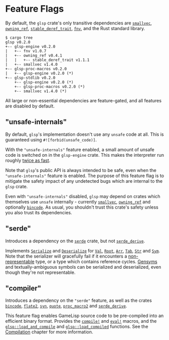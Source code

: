 # Feature Flags

By default, the `glsp` crate's only transitive dependencies are [`smallvec`], [`owning_ref`], 
[`stable_deref_trait`], [`fnv`], and the Rust standard library.

	$ cargo tree
	glsp v0.2.0
	+-- glsp-engine v0.2.0
	|   +-- fnv v1.0.7
	|   +-- owning_ref v0.4.1
	|   |   +-- stable_deref_trait v1.1.1
	|   +-- smallvec v1.4.0
	+-- glsp-proc-macros v0.2.0
	|   +-- glsp-engine v0.2.0 (*)
	+-- glsp-stdlib v0.2.0
		+-- glsp-engine v0.2.0 (*)
		+-- glsp-proc-macros v0.2.0 (*)
		+-- smallvec v1.4.0 (*)

All large or non-essential dependencies are feature-gated, and all features are disabled by
default.

[`smallvec`]: https://docs.rs/smallvec
[`owning_ref`]: https://docs.rs/owning_ref
[`stable_deref_trait`]: https://docs.rs/stable_deref_trait
[`fnv`]: https://docs.rs/fnv


## "unsafe-internals"

By default, `glsp`'s implementation doesn't use any `unsafe` code at all. This is guaranteed 
using `#![forbid(unsafe_code)]`.

With the `"unsafe-internals"` feature enabled, a small amount of unsafe code is switched on in
the `glsp-engine` crate. This makes the interpreter run roughly [twice as 
fast](performance-figures.md).

Note that `glsp`'s public API is always intended to be safe, even when the `"unsafe-internals"`
feature is enabled. The purpose of this feature flag is to mitigate the safety impact of any 
undetected bugs which are internal to the `glsp` crate.

Even with `"unsafe-internals"` disabled, `glsp` may depend on crates which themselves use `unsafe` 
internally - currently [`smallvec`], [`owning_ref`] and optionally [`bincode`]. As usual, 
you shouldn't trust this crate's safety unless you also trust its dependencies.

[`bincode`]: https://docs.rs/bincode


## "serde"

Introduces a dependency on the [`serde`] crate, but not [`serde_derive`].

Implements [`Serialize`] and [`Deserialize`] for [`Val`], [`Root`], [`Arr`], [`Tab`], [`Str`] and 
[`Sym`]. Note that the serializer will gracefully fail if it encounters a [non-representable] 
type, or a type which contains reference cycles. [Gensyms](../std/gensym) and textually-ambiguous 
symbols can be serialized and deserialized, even though they're not representable.

[`serde`]: https://docs.rs/serde
[`serde_derive`]: https://docs.rs/serde_derive
[`Serialize`]: https://docs.serde.rs/serde/ser/trait.Serialize.html
[`Deserialize`]: https://docs.serde.rs/serde/de/trait.Deserialize.html
[`Val`]: https://docs.rs/glsp/*/glsp/enum.Val.html
[`Root`]: https://docs.rs/glsp/*/glsp/struct.Root.html
[`Arr`]: https://docs.rs/glsp/*/glsp/struct.Arr.html
[`Tab`]: https://docs.rs/glsp/*/glsp/struct.Tab.html
[`Str`]: https://docs.rs/glsp/*/glsp/struct.Str.html
[`Sym`]: https://docs.rs/glsp/*/glsp/struct.Sym.html
[non-representable]: strings-and-text.html#parsing-and-unparsing


## "compiler"

Introduces a dependency on the `"serde"` feature, as well as the crates [`bincode`], [`flate2`], 
[`syn`], [`quote`], [`proc_macro2`] and [`serde_derive`].

This feature flag enables GameLisp source code to be pre-compiled into an efficient binary 
format. Provides the [`compile!`] and [`eval!`] macros, and the [`glsp::load_and_compile`] 
and [`glsp::load_compiled`] functions. See the [Compilation](compilation.md) chapter for
more information.

[`flate2`]: https://docs.rs/flate2
[`syn`]: https://docs.rs/syn
[`quote`]: https://docs.rs/quote
[`proc_macro2`]: https://docs.rs/proc_macro2
[`compile!`]: https://docs.rs/glsp/*/glsp/macro.compile.html
[`eval!`]: https://docs.rs/glsp/*/glsp/macro.eval.html
[`glsp::load_and_compile`]: https://docs.rs/glsp/*/glsp/fn.load_and_compile.html
[`glsp::load_compiled`]: https://docs.rs/glsp/*/glsp/fn.load_compiled.html
